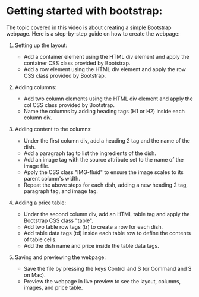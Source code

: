 # Getting started with bootstrap:

The topic covered in this video is about creating a simple Bootstrap webpage. Here is a step-by-step guide on how to create the webpage:

1. Setting up the layout:
   - Add a container element using the HTML div element and apply the container CSS class provided by Bootstrap.
   - Add a row element using the HTML div element and apply the row CSS class provided by Bootstrap.

2. Adding columns:
   - Add two column elements using the HTML div element and apply the col CSS class provided by Bootstrap.
   - Name the columns by adding heading tags (H1 or H2) inside each column div.

3. Adding content to the columns:
   - Under the first column div, add a heading 2 tag and the name of the dish.
   - Add a paragraph tag to list the ingredients of the dish.
   - Add an image tag with the source attribute set to the name of the image file.
   - Apply the CSS class "IMG-fluid" to ensure the image scales to its parent column's width.
   - Repeat the above steps for each dish, adding a new heading 2 tag, paragraph tag, and image tag.

4. Adding a price table:
   - Under the second column div, add an HTML table tag and apply the Bootstrap CSS class "table".
   - Add two table row tags (tr) to create a row for each dish.
   - Add table data tags (td) inside each table row to define the contents of table cells.
   - Add the dish name and price inside the table data tags.

5. Saving and previewing the webpage:
   - Save the file by pressing the keys Control and S (or Command and S on Mac).
   - Preview the webpage in live preview to see the layout, columns, images, and price table.
